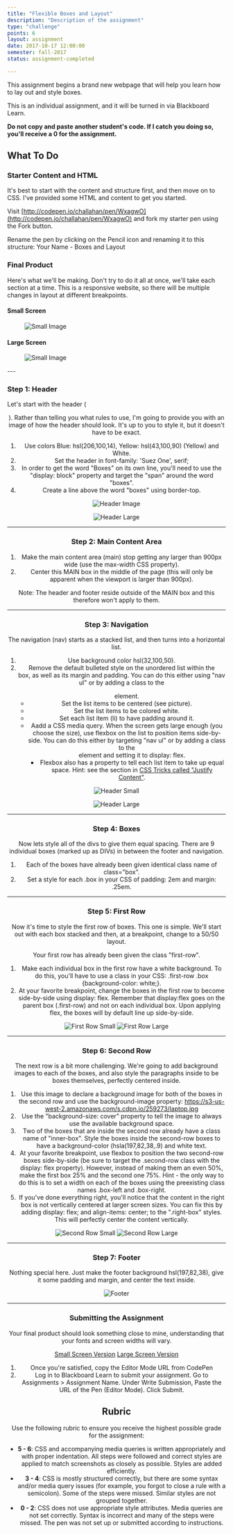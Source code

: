 ```yaml
---
title: "Flexible Boxes and Layout"
description: "Description of the assignment"
type: "challenge"
points: 6
layout: assignment
date: 2017-10-17 12:00:00
semester: fall-2017
status: assignment-completed

---
```


This assignment begins a brand new webpage that will help you learn how to lay out and style boxes.

This is an individual assignment, and it will be turned in via Blackboard Learn.  

**Do not copy and paste another student's code.  If I catch you doing so, you'll receive a 0 for the assignment.**

## What To Do

### Starter Content and HTML

It's best to start with the content and structure first, and then move on to CSS.  I've provided some HTML and content to get you started.

Visit [http://codepen.io/challahan/pen/WxagwO](http://codepen.io/challahan/pen/WxagwO) and fork my starter pen using the Fork button.

Rename the pen by clicking on the Pencil icon and renaming it to this structure: Your Name - Boxes and Layout

### Final Product

Here's what we'll be making.  Don't try to do it all at once, we'll take each section at a time.  This is a responsive website, so there will be multiple changes in layout at different breakpoints.  

#### Small Screen

<figure class="figure">
<img src="../images/small-new.png" alt="Small Image" />
</figure>

#### Large Screen

<figure class="figure">
<img src="../images/large-new.png" alt="Small Image" />
</figure>
---

### Step 1: Header

Let's start with the header (<header>).  Rather than telling you what rules to use, I'm going to provide you with an image of how the header should look.  It's up to you to style it, but it doesn't have to be exact.

1.  Use colors Blue: hsl(206,100,14), Yellow: hsl(43,100,90) (Yellow) and White.
2.  Set the header in font-family: 'Suez One', serif;
3.  In order to get the word "Boxes" on its own line, you'll need to use the "display: block" property and target the "span" around the word "boxes".
4.  Create a line above the word "boxes" using border-top.

<figure class="figure">
<img src="../images/header.png" alt="Header Image" />
</figure>

<figure class="figure">
<img src="../images/header-large.png" alt="Header Large" />
</figure>

---

### Step 2: Main Content Area

1.  Make the main content area (main) stop getting any larger than 900px wide (use the max-width CSS property).  
2.  Center this MAIN box in the middle of the page (this will only be apparent when the viewport is larger than 900px).

Note: The header and footer reside outside of the MAIN box and this therefore won't apply to them.

---

### Step 3: Navigation

The navigation (nav) starts as a stacked list, and then turns into a horizontal list.

1.  Use background color hsl(32,100,50).
2.  Remove the default bulleted style on the unordered list within the <nav> box, as well as its margin and padding.  You can do this either using "nav ul" or by adding a class to the <ul> element.
3.  Set the list items to be centered (see picture).
4.  Set the list items to be colored white.
5.  Set each list item (li) to have padding around it.
6.  Aadd a CSS media query.  When the screen gets large enough (you choose the size), use flexbox on the list to position items side-by-side.  You can do this either by targeting "nav ul" or by adding a class to the <ul> element and setting it to display: flex.
7.  Flexbox also has a property to tell each list item to take up equal space.  Hint: see the section in [CSS Tricks called "Justify Content"](https://css-tricks.com/snippets/css/a-guide-to-flexbox/).

<figure class="figure">
<img src="../images/nav-small.png" alt="Header Small" />
</figure>

<figure class="figure">
<img src="../images/nav-large.png" alt="Header Large" />
</figure>

---

### Step 4: Boxes

Now lets style all of the divs to give them equal spacing.  There are 9 individual boxes (marked up as DIVs) in between the footer and navigation.

1.  Each of the boxes have already been given identical class name of class="box".  
2.  Set a style for each .box in your CSS of padding: 2em and margin: .25em.

---

### Step 5: First Row

Now it's time to style the first row of boxes.  This one is simple.  We'll start out with each box stacked and then, at a breakpoint, change to a 50/50 layout.

Your first row has already been given the class "first-row".

1.  Make each individual box in the first row have a white background.  To do this, you'll have to use a class in your CSS: .first-row .box {background-color: white;}.
2.  At your favorite breakpoint, change the boxes in the first row to become side-by-side using display: flex.  Remember that display:flex goes on the parent box (.first-row) and not on each individual box.  Upon applying flex, the boxes will by default line up side-by-side.

<img src="../images/first-row-small.png" alt="First Row Small" />

<img src="../images/first-row-large.png" alt="First Row Large" />

---

### Step 6: Second Row

The next row is a bit more challenging.  We're going to add background images to each of the boxes, and also style the paragraphs inside to be boxes themselves, perfectly centered inside.

1.  Use this image to declare a background image for both of the boxes in the second row and use the background-image property:  https://s3-us-west-2.amazonaws.com/s.cdpn.io/259273/laptop.jpg
2.  Use the "background-size: cover" property to tell the image to always use the available background space.
3.  Two of the boxes that are inside the second row already have a class name of "inner-box".  Style the boxes inside the second-row boxes to have a background-color (hsla(197,82,38,.9) and white text.
4.  At your favorite breakpoint, use flexbox to position the two second-row boxes  side-by-side (be sure to target the .second-row class with the display: flex property).  However, instead of making them an even 50%, make the first box 25% and the second one 75%.  Hint - the only way to do this is to set a width on each of the boxes using the preexisting class names .box-left and .box-right.
5.  If you've done everything right, you'll notice that the content in the right box is not vertically centered at larger screen sizes.  You can fix this by adding display: flex; and align-items: center; to the ".right-box" styles.  This will perfectly center the content vertically.

<img src="../images/second-row-small.png" alt="Second Row Small" />

<img src="../images/second-row-large.png" alt="Second Row Large" />

---

### Step 7: Footer

Nothing special here.  Just make the footer background hsl(197,82,38), give it some padding and margin, and center the text inside.

<img src="../images/footer.png" alt="Footer" />

---

### Submitting the Assignment

Your final product should look something close to mine, understanding that your fonts and screen widths will vary.  

<a class="button small" href="../images/small-new.png">Small Screen Version</a>
<a class="button small" href="../images/large-new.png">Large Screen Version</a>

1. Once you're satisfied, copy the Editor Mode URL from CodePen
2. Log in to Blackboard Learn to submit your assignment.  Go to Assignments > Assignment Name.  Under Write Submission, Paste the URL of the Pen (Editor Mode).  Click Submit.

## Rubric

Use the following rubric to ensure you receive the highest possible grade for the assignment:

* **5 - 6**: CSS and accompanying media queries is written appropriately and with proper indentation.  All steps were followed and correct styles are applied to match screenshots as closely as possible.  Styles are added efficiently.  
* **3 - 4**: CSS is mostly structured correctly, but there are some syntax and/or media query issues (for example, you forgot to close a rule with a semicolon).  Some of the steps were missed.  Similar styles are not grouped together.
* **0 - 2**: CSS does not use appropriate style attributes.  Media queries are not set correctly.  Syntax is incorrect and many of the steps were missed. The pen was not set up or submitted according to instructions.
